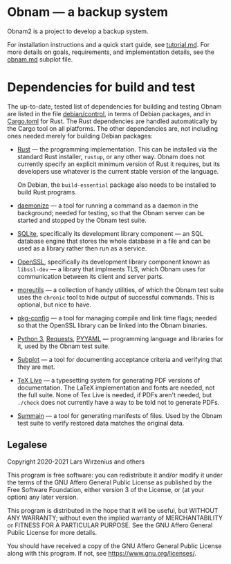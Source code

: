 # Obnam &mdash; a backup system

Obnam2 is a project to develop a backup system.

For installation instructions and a quick start guide, see
[tutorial.md][]. For more details on goals, requirements, and
implementation details, see the [obnam.md][] subplot file.

[tutorial.md]: https://doc.obnam.org/obnam/tutorial.html
[obnam.md]: https://doc.obnam.org/obnam/obnam.html

# Dependencies for build and test

The up-to-date, tested list of dependencies for building and testing
Obnam are listed in the file [debian/control](debian/control), in
terms of Debian packages, and in [Cargo.toml](Cargo.toml) for Rust.
The Rust dependencies are handled automatically by the Cargo tool on
all platforms. The other dependencies are, not including ones needed
merely for building Debian packages:

* [Rust](https://www.rust-lang.org/tools/install) &mdash; the
  programming implementation. This can be installed via the standard
  Rust installer, `rustup`, or any other way. Obnam does not currently
  specify an explicit minimum version of Rust it requires, but its
  developers use whatever is the current stable version of the
  language.
  
  On Debian, the `build-essential` package also needs to be installed
  to build Rust programs.

* [daemonize](http://software.clapper.org/daemonize/) &mdash; a tool
  for running a command as a daemon in the background; needed for
  testing, so that the Obnam server can be started and stopped by the
  Obnam test suite.

* [SQLite](https://sqlite.org), specifically its development library
  component &mdash; an SQL database engine that stores the whole
  database in a file and can be used as a library rather then run as a
  service.

* [OpenSSL](https://www.openssl.org), specifically its development
  library component known as `libssl-dev` &mdash; a library that
  implments TLS, which Obnam uses for communication between its client
  and server parts.

* [moreutils](https://joeyh.name/code/moreutils/) &mdash; a collection
  of handy utilities, of which the Obnam test suite uses the `chronic`
  tool to hide output of successful commands. This is optional, but
  nice to have.

* [pkg-config](http://pkg-config.freedesktop.org) &mdash; a tool for
  managing compile and link time flags; needed so that the OpenSSL
  library can be linked into the Obnam binaries.

* [Python 3](https://www.python.org/),
  [Requests](http://python-requests.org),
  [PYYAML](https://github.com/yaml/pyyaml) &mdash; programming
  language and libraries for it, used by the Obnam test suite.

* [Subplot](https://subplot.liw.fi) &mdash; a tool for documenting
  acceptance criteria and verifying that they are met.

* [TeX Live](http://www.tug.org/texlive/) &mdash; a typesetting system
  for generating PDF versions of documentation. The LaTeX
  implementation and fonts are needed, not the full suite. None of Tex
  Live is needed, if PDFs aren't needed, but `./check` does not
  currently have a way to be told not to generate PDFs.

* [Summain](https://summain.liw.fi) &mdash; a tool for generating
  manifests of files. Used by the Obnam test suite to verify restored
  data matches the original data.

## Legalese


Copyright 2020-2021  Lars Wirzenius and others

This program is free software: you can redistribute it and/or modify
it under the terms of the GNU Affero General Public License as
published by the Free Software Foundation, either version 3 of the
License, or (at your option) any later version.

This program is distributed in the hope that it will be useful,
but WITHOUT ANY WARRANTY; without even the implied warranty of
MERCHANTABILITY or FITNESS FOR A PARTICULAR PURPOSE.  See the
GNU Affero General Public License for more details.

You should have received a copy of the GNU Affero General Public License
along with this program.  If not, see <https://www.gnu.org/licenses/>.

